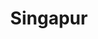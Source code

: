 ---
title: Singapur
date: 
draft: false

# descripcion
description : Aro de plata pasante

materials: Plata 925

color: Plateado

dimensions: 2cm x 2,8cm

code: 01-20-0458

type: "Aros"

categories: []

price: $1.600,00

# Images
# first image will be shown in the product page
images:
  # - image: "images/path_to_image"
  # La ubicacion de las imagenes es imagenes/Aros/Aros.Solo Plata/01-20-0458-singapur
  - image: "./images/aros/solo_plata/01-20-0458-corazon-doble-colgante_b.JPG"
---